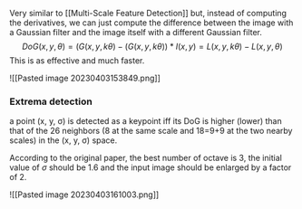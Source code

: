 
Very similar to [[Multi-Scale Feature Detection]] but, instead of computing the derivatives, we can just compute the difference between the image with a Gaussian filter and the image itself with a different Gaussian filter.
$$
DoG(x,y,\theta) = (G(x,y,k\theta) - (G(x,y,k\theta)) * I(x,y) = L(x,y,k\theta) - L(x,y,\theta)
$$
This is as effective and much faster.

![[Pasted image 20230403153849.png]]

### Extrema detection
a point (x, y, σ) is detected as a keypoint iff its DoG is higher (lower) than that of the 26 neighbors (8 at the same scale and 18=9+9 at the two nearby scales) in the (x, y, σ) space.

According to the original paper, the best number of octave is 3, the initial value of $\sigma$ should be 1.6 and the input image should be enlarged by a factor of 2.

![[Pasted image 20230403161003.png]]